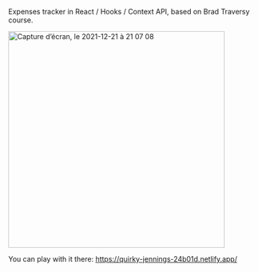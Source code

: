 Expenses tracker in React / Hooks / Context API, based on Brad Traversy course.

<img width="433" alt="Capture d’écran, le 2021-12-21 à 21 07 08" src="https://user-images.githubusercontent.com/6333396/147022891-e6dc0bad-3726-4512-a4a8-cfc4b9088173.png">

You can play with it there: https://quirky-jennings-24b01d.netlify.app/


